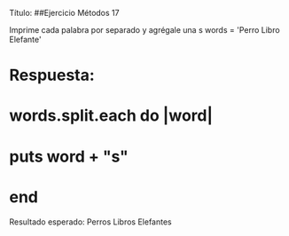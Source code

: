Título:
##Ejercicio Métodos 17

Imprime cada palabra por separado y agrégale una s
words = 'Perro Libro Elefante'

# Respuesta:
# words.split.each do |word|
# 	puts word + "s"
# end

Resultado esperado:
Perros
Libros
Elefantes
